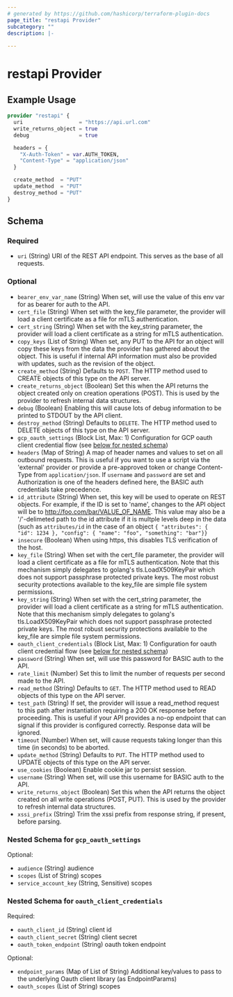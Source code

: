 ```yaml
---
# generated by https://github.com/hashicorp/terraform-plugin-docs
page_title: "restapi Provider"
subcategory: ""
description: |-
  
---
```


# restapi Provider



## Example Usage

```terraform
provider "restapi" {
  uri                  = "https://api.url.com"
  write_returns_object = true
  debug                = true

  headers = {
    "X-Auth-Token" = var.AUTH_TOKEN,
    "Content-Type" = "application/json"
  }

  create_method  = "PUT"
  update_method  = "PUT"
  destroy_method = "PUT"
}
```

<!-- schema generated by tfplugindocs -->
## Schema

### Required

- `uri` (String) URI of the REST API endpoint. This serves as the base of all requests.

### Optional

- `bearer_env_var_name` (String) When set, will use the value of this env var for as bearer for auth to the API.
- `cert_file` (String) When set with the key_file parameter, the provider will load a client certificate as a file for mTLS authentication.
- `cert_string` (String) When set with the key_string parameter, the provider will load a client certificate as a string for mTLS authentication.
- `copy_keys` (List of String) When set, any PUT to the API for an object will copy these keys from the data the provider has gathered about the object. This is useful if internal API information must also be provided with updates, such as the revision of the object.
- `create_method` (String) Defaults to `POST`. The HTTP method used to CREATE objects of this type on the API server.
- `create_returns_object` (Boolean) Set this when the API returns the object created only on creation operations (POST). This is used by the provider to refresh internal data structures.
- `debug` (Boolean) Enabling this will cause lots of debug information to be printed to STDOUT by the API client.
- `destroy_method` (String) Defaults to `DELETE`. The HTTP method used to DELETE objects of this type on the API server.
- `gcp_oauth_settings` (Block List, Max: 1) Configuration for GCP oauth client credential flow (see [below for nested schema](#nestedblock--gcp_oauth_settings))
- `headers` (Map of String) A map of header names and values to set on all outbound requests. This is useful if you want to use a script via the 'external' provider or provide a pre-approved token or change Content-Type from `application/json`. If `username` and `password` are set and Authorization is one of the headers defined here, the BASIC auth credentials take precedence.
- `id_attribute` (String) When set, this key will be used to operate on REST objects. For example, if the ID is set to 'name', changes to the API object will be to http://foo.com/bar/VALUE_OF_NAME. This value may also be a '/'-delimeted path to the id attribute if it is multple levels deep in the data (such as `attributes/id` in the case of an object `{ "attributes": { "id": 1234 }, "config": { "name": "foo", "something": "bar"}}`
- `insecure` (Boolean) When using https, this disables TLS verification of the host.
- `key_file` (String) When set with the cert_file parameter, the provider will load a client certificate as a file for mTLS authentication. Note that this mechanism simply delegates to golang's tls.LoadX509KeyPair which does not support passphrase protected private keys. The most robust security protections available to the key_file are simple file system permissions.
- `key_string` (String) When set with the cert_string parameter, the provider will load a client certificate as a string for mTLS authentication. Note that this mechanism simply delegates to golang's tls.LoadX509KeyPair which does not support passphrase protected private keys. The most robust security protections available to the key_file are simple file system permissions.
- `oauth_client_credentials` (Block List, Max: 1) Configuration for oauth client credential flow (see [below for nested schema](#nestedblock--oauth_client_credentials))
- `password` (String) When set, will use this password for BASIC auth to the API.
- `rate_limit` (Number) Set this to limit the number of requests per second made to the API.
- `read_method` (String) Defaults to `GET`. The HTTP method used to READ objects of this type on the API server.
- `test_path` (String) If set, the provider will issue a read_method request to this path after instantiation requiring a 200 OK response before proceeding. This is useful if your API provides a no-op endpoint that can signal if this provider is configured correctly. Response data will be ignored.
- `timeout` (Number) When set, will cause requests taking longer than this time (in seconds) to be aborted.
- `update_method` (String) Defaults to `PUT`. The HTTP method used to UPDATE objects of this type on the API server.
- `use_cookies` (Boolean) Enable cookie jar to persist session.
- `username` (String) When set, will use this username for BASIC auth to the API.
- `write_returns_object` (Boolean) Set this when the API returns the object created on all write operations (POST, PUT). This is used by the provider to refresh internal data structures.
- `xssi_prefix` (String) Trim the xssi prefix from response string, if present, before parsing.

<a id="nestedblock--gcp_oauth_settings"></a>
### Nested Schema for `gcp_oauth_settings`

Optional:

- `audience` (String) audience
- `scopes` (List of String) scopes
- `service_account_key` (String, Sensitive) scopes


<a id="nestedblock--oauth_client_credentials"></a>
### Nested Schema for `oauth_client_credentials`

Required:

- `oauth_client_id` (String) client id
- `oauth_client_secret` (String) client secret
- `oauth_token_endpoint` (String) oauth token endpoint

Optional:

- `endpoint_params` (Map of List of String) Additional key/values to pass to the underlying Oauth client library (as EndpointParams)
- `oauth_scopes` (List of String) scopes
